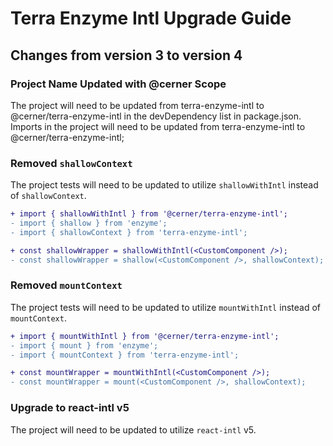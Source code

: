 # Terra Enzyme Intl Upgrade Guide

## Changes from version 3 to version 4

### Project Name Updated with @cerner Scope

The project will need to be updated from terra-enzyme-intl to @cerner/terra-enzyme-intl in the devDependency list in package.json. Imports in the project will need to be updated from terra-enzyme-intl to @cerner/terra-enzyme-intl;

### Removed `shallowContext`

The project tests will need to be updated to utilize `shallowWithIntl` instead of `shallowContext`.
```diff
+ import { shallowWithIntl } from '@cerner/terra-enzyme-intl';
- import { shallow } from 'enzyme';
- import { shallowContext } from 'terra-enzyme-intl';
```

```diff
+ const shallowWrapper = shallowWithIntl(<CustomComponent />);
- const shallowWrapper = shallow(<CustomComponent />, shallowContext);
```

### Removed `mountContext`

The project tests will need to be updated to utilize `mountWithIntl` instead of `mountContext`.
```diff
+ import { mountWithIntl } from '@cerner/terra-enzyme-intl';
- import { mount } from 'enzyme';
- import { mountContext } from 'terra-enzyme-intl';
```

```diff
+ const mountWrapper = mountWithIntl(<CustomComponent />);
- const mountWrapper = mount(<CustomComponent />, shallowContext);
```

### Upgrade to react-intl v5

The project will need to be updated to utilize `react-intl` v5.